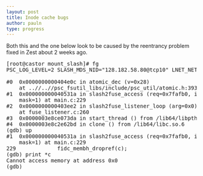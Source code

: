 ```yaml
---
layout: post
title: Inode cache bugs
author: pauln
type: progress
---
```


Both this and the one below look to be caused by the reentrancy problem fixed in Zest about 2 weeks ago.

<pre>
[root@castor mount_slash]# fg
PSC_LOG_LEVEL=2 SLASH_MDS_NID="128.182.58.80@tcp10" LNET_NETWORKS="tcp10(eth1)" USOCK_CPORT=1300 gdb ./mount_slash

#0  0x0000000000404e0c in atomic_dec (v=0x28)
    at ..//..//psc_fsutil_libs/include/psc_util/atomic.h:393
#1  0x000000000040531a in slash2fuse_access (req=0x7fafb0, ino=15294024,
    mask=1) at main.c:229
#2  0x0000000000403ee2 in slash2fuse_listener_loop (arg=0x0)
    at fuse_listener.c:260
#3  0x0000003e8ce073da in start_thread () from /lib64/libpthread.so.0
#4  0x0000003e8c2e62bd in clone () from /lib64/libc.so.6
(gdb) up
#1  0x000000000040531a in slash2fuse_access (req=0x7fafb0, ino=15294024,
    mask=1) at main.c:229
229             fidc_membh_dropref(c);
(gdb) print *c
Cannot access memory at address 0x0
(gdb)
</pre>
